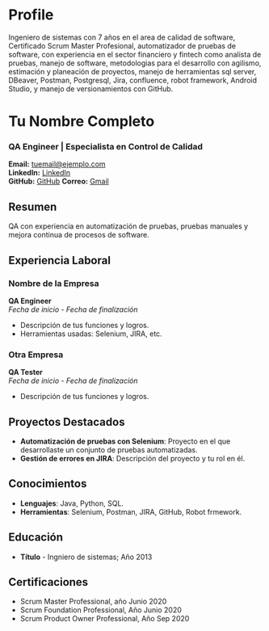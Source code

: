 # Profile
Ingeniero de sistemas con 7 años en el area de calidad de software, Certificado Scrum Master Profesional, automatizador de pruebas de software, con experiencia en el sector financiero y fintech como analista de pruebas, manejo de software, metodologias para el desarrollo con agilismo, estimación y planeación de proyectos, manejo de herramientas sql server, DBeaver, Postman, Postgresql, Jira, confluence, robot framework, Android Studio, y manejo de versionamientos con GitHub.


# Tu Nombre Completo
### QA Engineer | Especialista en Control de Calidad

**Email:** tuemail@ejemplo.com  
**LinkedIn:** [LinkedIn](linkedin.com/in/jose-andres-hernandez-galvis-7628441a2)  
**GitHub:** [GitHub](https://github.com/tu-usuario)
**Correo:** [Gmail](jandreshernandez55@gmail.com)

## Resumen
QA con experiencia en automatización de pruebas, pruebas manuales y mejora continua de procesos de software. 

## Experiencia Laboral
### Nombre de la Empresa
**QA Engineer**  
*Fecha de inicio - Fecha de finalización*  
- Descripción de tus funciones y logros.
- Herramientas usadas: Selenium, JIRA, etc.

### Otra Empresa
**QA Tester**  
*Fecha de inicio - Fecha de finalización*  
- Descripción de tus funciones y logros.

## Proyectos Destacados
- **Automatización de pruebas con Selenium**: Proyecto en el que desarrollaste un conjunto de pruebas automatizadas.
- **Gestión de errores en JIRA**: Descripción del proyecto y tu rol en él.

## Conocimientos
- **Lenguajes**: Java, Python, SQL.
- **Herramientas**: Selenium, Postman, JIRA, GitHub, Robot frmework.

## Educación
- **Título** - Ingniero de sistemas; Año 2013

## Certificaciones
- Scrum Master Professional, año Junio 2020
- Scrum Foundation Professional, Año Junio 2020
- Scrum Product Owner Professional, Año Sep 2020

